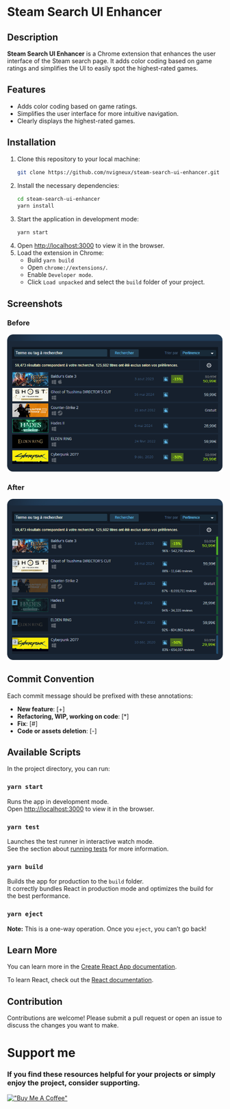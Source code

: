 # Steam Search UI Enhancer

## Description

**Steam Search UI Enhancer** is a Chrome extension that enhances the user interface of the Steam search page. It adds color coding based on game ratings and simplifies the UI to easily spot the highest-rated games.

## Features

- Adds color coding based on game ratings.
- Simplifies the user interface for more intuitive navigation.
- Clearly displays the highest-rated games.

## Installation

1. Clone this repository to your local machine:
   ```sh
   git clone https://github.com/nvigneux/steam-search-ui-enhancer.git
   ```
2. Install the necessary dependencies:
   ```sh
   cd steam-search-ui-enhancer
   yarn install
   ```
3. Start the application in development mode:
   ```sh
   yarn start
   ```
4. Open [http://localhost:3000](http://localhost:3000) to view it in the browser.
5. Load the extension in Chrome:
   - Build `yarn build`
   - Open `chrome://extensions/`.
   - Enable `Developer mode`.
   - Click `Load unpacked` and select the `build` folder of your project.

## Screenshots

### Before

![Before](public/assets/steam-search-basic.webp)

### After

![After](public/assets/steam-search-better-ui.webp)

## Commit Convention

Each commit message should be prefixed with these annotations:

- **New feature**: [+]
- **Refactoring, WIP, working on code**: [*]
- **Fix**: [#]
- **Code or assets deletion**: [-]

## Available Scripts

In the project directory, you can run:

### `yarn start`

Runs the app in development mode.\
Open [http://localhost:3000](http://localhost:3000) to view it in the browser.

### `yarn test`

Launches the test runner in interactive watch mode.\
See the section about [running tests](https://facebook.github.io/create-react-app/docs/running-tests) for more information.

### `yarn build`

Builds the app for production to the `build` folder.\
It correctly bundles React in production mode and optimizes the build for the best performance.

### `yarn eject`

**Note:** This is a one-way operation. Once you `eject`, you can’t go back!

## Learn More

You can learn more in the [Create React App documentation](https://facebook.github.io/create-react-app/docs/getting-started).

To learn React, check out the [React documentation](https://reactjs.org/).

## Contribution

Contributions are welcome! Please submit a pull request or open an issue to discuss the changes you want to make.

# Support me
### If you find these resources helpful for your projects or simply enjoy the project, consider supporting.
[!["Buy Me A Coffee"](https://www.buymeacoffee.com/assets/img/custom_images/yellow_img.png)](https://www.buymeacoffee.com/nvigneux?path=readme)
